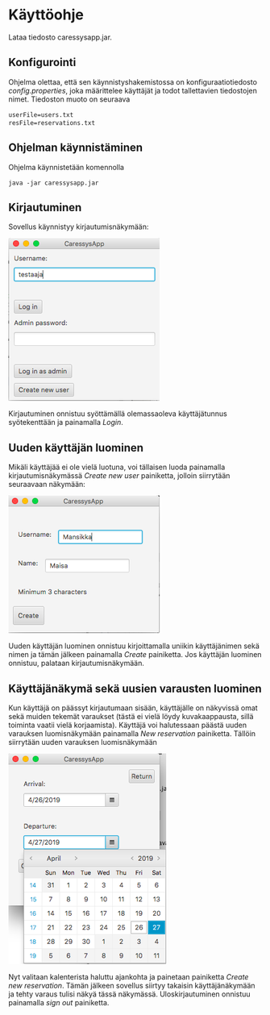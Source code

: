 # Käyttöohje

Lataa tiedosto caressysapp.jar.

## Konfigurointi

Ohjelma olettaa, että sen käynnistyshakemistossa on konfiguraatiotiedosto _config.properties_, joka määrittelee käyttäjät ja todot tallettavien tiedostojen nimet. Tiedoston muoto on seuraava

```
userFile=users.txt
resFile=reservations.txt
```

## Ohjelman käynnistäminen

Ohjelma käynnistetään komennolla 

```
java -jar caressysapp.jar
```
## Kirjautuminen
Sovellus käynnistyy kirjautumisnäkymään:

<img src= "https://github.com/lankku1/ot-harjoitustyo/blob/master/dokumentaatio/kuvat/loginScene.png">

Kirjautuminen onnistuu syöttämällä olemassaoleva käyttäjätunnus syötekenttään ja painamalla _Login_.

## Uuden käyttäjän luominen
Mikäli käyttäjää ei ole vielä luotuna, voi tällaisen luoda painamalla kirjautumisnäkymässä _Create new user_
painiketta, jolloin siirrytään seuraavaan näkymään:

<img src= "https://github.com/lankku1/ot-harjoitustyo/blob/master/dokumentaatio/kuvat/createNewUserScene.png">

Uuden käyttäjän luominen onnistuu kirjoittamalla uniikin käyttäjänimen sekä nimen ja tämän jälkeen painamalla _Create_ painiketta.
Jos käyttäjän luominen onnistuu, palataan kirjautumisnäkymään.

## Käyttäjänäkymä sekä uusien varausten luominen
Kun käyttäjä on päässyt kirjautumaan sisään, käyttäjälle on näkyvissä omat sekä muiden tekemät varaukset (tästä ei vielä löydy kuvakaappausta, sillä toiminta
vaatii vielä korjaamista). Käyttäjä voi halutessaan päästä uuden varauksen luomisnäkymään painamalla _New reservation_ painiketta.
Tällöin siirrytään uuden varauksen luomisnäkymään

<img src= "https://github.com/lankku1/ot-harjoitustyo/blob/master/dokumentaatio/kuvat/createNewReservationScene.png">

Nyt valitaan kalenterista haluttu ajankohta ja painetaan painiketta _Create new reservation_. Tämän jälkeen
sovellus siirtyy takaisin käyttäjänäkymään ja tehty varaus tulisi näkyä tässä näkymässä. Uloskirjautuminen onnistuu painamalla _sign out_ painiketta.
